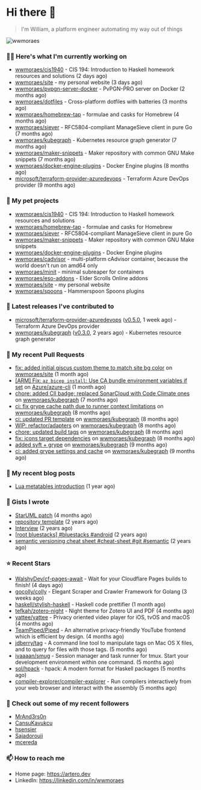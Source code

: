 # Hi there 👋

> I'm William, a platform engineer automating my way out of things

<img src="https://github-readme-stats.vercel.app/api?username=wwmoraes&show_icons=true" alt="wwmoraes" />

### 👨‍💻 Here's what I'm currently working on

- [wwmoraes/cis1940](https://github.com/wwmoraes/cis1940) - CIS 194: Introduction to Haskell homework resources and solutions (2 days ago)
- [wwmoraes/site](https://github.com/wwmoraes/site) - my personal website (3 days ago)
- [wwmoraes/pvpgn-server-docker](https://github.com/wwmoraes/pvpgn-server-docker) - PvPGN-PRO server on Docker (2 months ago)
- [wwmoraes/dotfiles](https://github.com/wwmoraes/dotfiles) - Cross-platform dotfiles with batteries (3 months ago)
- [wwmoraes/homebrew-tap](https://github.com/wwmoraes/homebrew-tap) - formulae and casks for Homebrew (4 months ago)
- [wwmoraes/siever](https://github.com/wwmoraes/siever) - RFC5804-compliant ManageSieve client in pure Go (7 months ago)
- [wwmoraes/kubegraph](https://github.com/wwmoraes/kubegraph) - Kubernetes resource graph generator (7 months ago)
- [wwmoraes/maker-snippets](https://github.com/wwmoraes/maker-snippets) - Maker repository with common GNU Make snippets (7 months ago)
- [wwmoraes/docker-engine-plugins](https://github.com/wwmoraes/docker-engine-plugins) - Docker Engine plugins (8 months ago)
- [microsoft/terraform-provider-azuredevops](https://github.com/microsoft/terraform-provider-azuredevops) - Terraform Azure DevOps provider (9 months ago)

### 🌱 My pet projects

- [wwmoraes/cis1940](https://github.com/wwmoraes/cis1940) - CIS 194: Introduction to Haskell homework resources and solutions
- [wwmoraes/homebrew-tap](https://github.com/wwmoraes/homebrew-tap) - formulae and casks for Homebrew
- [wwmoraes/siever](https://github.com/wwmoraes/siever) - RFC5804-compliant ManageSieve client in pure Go
- [wwmoraes/maker-snippets](https://github.com/wwmoraes/maker-snippets) - Maker repository with common GNU Make snippets
- [wwmoraes/docker-engine-plugins](https://github.com/wwmoraes/docker-engine-plugins) - Docker Engine plugins
- [wwmoraes/cadvisor](https://github.com/wwmoraes/cadvisor) - multi-platform cAdvisor container, because the world doesn&#39;t run on amd64 only
- [wwmoraes/minit](https://github.com/wwmoraes/minit) - minimal subreaper for containers
- [wwmoraes/eso-addons](https://github.com/wwmoraes/eso-addons) - Elder Scrolls Online addons
- [wwmoraes/site](https://github.com/wwmoraes/site) - my personal website
- [wwmoraes/spoons](https://github.com/wwmoraes/spoons) - Hammerspoon Spoons plugins

### 🔭 Latest releases I've contributed to

- [microsoft/terraform-provider-azuredevops](https://github.com/microsoft/terraform-provider-azuredevops) ([v0.5.0](https://github.com/microsoft/terraform-provider-azuredevops/releases/tag/v0.5.0), 1 week ago) - Terraform Azure DevOps provider
- [wwmoraes/kubegraph](https://github.com/wwmoraes/kubegraph) ([v0.3.0](https://github.com/wwmoraes/kubegraph/releases/tag/v0.3.0), 2 years ago) - Kubernetes resource graph generator

### 🔨 My recent Pull Requests

- [fix: added initial giscus custom theme to match site bg color](https://github.com/wwmoraes/site/pull/2) on [wwmoraes/site](https://github.com/wwmoraes/site) (1 month ago)
- [[ARM] Fix: `az bicep install`: Use CA bundle environment variables if set](https://github.com/Azure/azure-cli/pull/26013) on [Azure/azure-cli](https://github.com/Azure/azure-cli) (1 month ago)
- [chore: added CII badge; replaced SonarCloud with Code Climate ones](https://github.com/wwmoraes/kubegraph/pull/205) on [wwmoraes/kubegraph](https://github.com/wwmoraes/kubegraph) (7 months ago)
- [ci: fix grype cache path due to runner context limitations](https://github.com/wwmoraes/kubegraph/pull/189) on [wwmoraes/kubegraph](https://github.com/wwmoraes/kubegraph) (8 months ago)
- [ci: updated PR template](https://github.com/wwmoraes/kubegraph/pull/188) on [wwmoraes/kubegraph](https://github.com/wwmoraes/kubegraph) (8 months ago)
- [WIP: refactor/adapters](https://github.com/wwmoraes/kubegraph/pull/180) on [wwmoraes/kubegraph](https://github.com/wwmoraes/kubegraph) (8 months ago)
- [chore: updated build tags](https://github.com/wwmoraes/kubegraph/pull/179) on [wwmoraes/kubegraph](https://github.com/wwmoraes/kubegraph) (8 months ago)
- [fix: icons target dependencies](https://github.com/wwmoraes/kubegraph/pull/178) on [wwmoraes/kubegraph](https://github.com/wwmoraes/kubegraph) (8 months ago)
- [added syft &#43; grype](https://github.com/wwmoraes/kubegraph/pull/177) on [wwmoraes/kubegraph](https://github.com/wwmoraes/kubegraph) (9 months ago)
- [ci: added grype settings and cache](https://github.com/wwmoraes/kubegraph/pull/169) on [wwmoraes/kubegraph](https://github.com/wwmoraes/kubegraph) (9 months ago)

### 📜 My recent blog posts

- [Lua metatables introduction](https://artero.dev/posts/lua-metatables-introduction/) (1 year ago)

### 📓 Gists I wrote

- [StarUML patch](https://gist.github.com/3288859d4b466f530706aa556347de9f) (4 months ago)
- [repository template](https://gist.github.com/75dc66767a9f487c8235c5423027f69c) (2 years ago)
- [Interview](https://gist.github.com/b2ac3c3d92414f5d57d3a0b567c78065) (2 years ago)
- [[root bluestacks] #bluestacks #android](https://gist.github.com/d5714685ebbe6fa5087f6bab489fa365) (2 years ago)
- [semantic versioning cheat sheet #cheat-sheet #git #semantic](https://gist.github.com/bd2ba1b347dd38ce9af9706388eed74f) (2 years ago)

### ⭐ Recent Stars

- [WalshyDev/cf-pages-await](https://github.com/WalshyDev/cf-pages-await) - Wait for your Cloudflare Pages builds to finish! (4 days ago)
- [gocolly/colly](https://github.com/gocolly/colly) - Elegant Scraper and Crawler Framework for Golang (3 weeks ago)
- [haskell/stylish-haskell](https://github.com/haskell/stylish-haskell) - Haskell code prettifier (1 month ago)
- [tefkah/zotero-night](https://github.com/tefkah/zotero-night) - Night theme for Zotero UI and PDF (4 months ago)
- [yattee/yattee](https://github.com/yattee/yattee) - Privacy oriented video player for iOS, tvOS and macOS (4 months ago)
- [TeamPiped/Piped](https://github.com/TeamPiped/Piped) - An alternative privacy-friendly YouTube frontend which is efficient by design. (4 months ago)
- [jdberry/tag](https://github.com/jdberry/tag) - A command line tool to manipulate tags on Mac OS X files, and to query for files with those tags. (5 months ago)
- [ivaaaan/smug](https://github.com/ivaaaan/smug) - Session manager and task runner for tmux. Start your development environment within one command. (5 months ago)
- [sol/hpack](https://github.com/sol/hpack) - hpack: A modern format for Haskell packages (5 months ago)
- [compiler-explorer/compiler-explorer](https://github.com/compiler-explorer/compiler-explorer) - Run compilers interactively from your web browser and interact with the assembly (5 months ago)

### 👯 Check out some of my recent followers

- [MrAnd3rs0n](https://github.com/MrAnd3rs0n)
- [CansuKavukcu](https://github.com/CansuKavukcu)
- [hsensier](https://github.com/hsensier)
- [Sajadorouji](https://github.com/Sajadorouji)
- [mcereda](https://github.com/mcereda)

### 📫 How to reach me

- Home page: <https://artero.dev>
- LinkedIn: <https://linkedin.com/in/wwmoraes>
